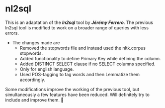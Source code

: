 # nl2sql

This is an adaptation of the ***ln2sql*** tool by  ***Jérémy Ferrero***. The previous ln2sql tool is modified to work on a broader range of queries with less errors.

* The changes made are
    * Removed the stopwords file and instead used the nltk.corpus stopwords.
    * Added functionality to define Primary Key while defining the column.
    * Added DISTINCT SELECT clause if no SELECT columns specified.
    * Only for english language.
    * Used POS-tagging to tag words and then Lemmatize them accordingly.

Some modifications improve the working of the previous tool, but simultaneously a few features have been reduced. Will definitely try to include and improve them. :facepunch:
